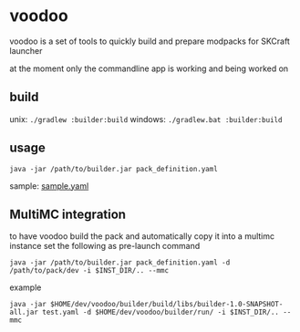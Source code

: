 # voodoo

voodoo is a set of tools to quickly build and prepare modpacks for SKCraft launcher

at the moment only the commandline app is working and being worked on

## build

unix: `./gradlew :builder:build`
windows: `./gradlew.bat :builder:build`

## usage

`java -jar /path/to/builder.jar pack_definition.yaml`

sample: [sample.yaml](/sample.yaml)

## MultiMC integration

to have voodoo build the pack and automatically copy it into a multimc instance
set the following as pre-launch command

`java -jar /path/to/builder.jar pack_definition.yaml -d /path/to/pack/dev -i $INST_DIR/.. --mmc`

example

`java -jar $HOME/dev/voodoo/builder/build/libs/builder-1.0-SNAPSHOT-all.jar test.yaml -d $HOME/dev/voodoo/builder/run/ -i $INST_DIR/.. --mmc`